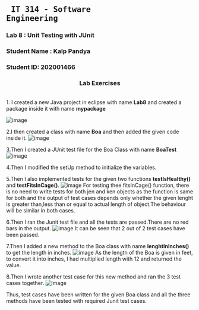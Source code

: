 ## <pre>             IT 314 - Software Engineering </pre> 
### Lab 8 : Unit Testing with JUnit
### Student Name : Kalp Pandya
### Student ID: 202001466

<h3 align="center" >
  <b>Lab Exercises</b>
</h3>
<br/>
1. I created a new Java project in eclipse with name <b>Lab8</b> and created a package inside it with name <b>mypackage</b>

![image](https://user-images.githubusercontent.com/77287821/233029175-367810f4-956d-4a8a-ac9f-5209d9547f90.png)


2.I then created a class with name <b>Boa</b> and then added the given code inside it.
![image](https://user-images.githubusercontent.com/77287821/233030808-22d5c9ee-5336-4a22-b503-c97158144143.png)


3.Then I created a JUnit test file for the Boa Class with name <b>BoaTest</b>
![image](https://user-images.githubusercontent.com/77287821/233030951-9f13aac1-a60b-4216-b357-a9147e9707f1.png)

4.Then I modified the setUp method to initialize the variables.

5.Then I also implemented tests for the given two functions <b>testIsHealthy()</b> and <b>testFitsInCage()</b>.
  ![image](https://user-images.githubusercontent.com/77287821/233031388-2d7ed35f-0fef-4c43-8c3d-75ab98c73559.png)
For testing thee fitsInCage() function, there is no need to write tests for both jen and ken objects as the function is same for both and the output of test cases depends only whether the given lenght is greater than,less than or equal to actual length of object.The behaviour will be similar in both cases.

6.Then I ran the Junit test file and all the tests are passed.There are no red bars in the output.
![image](https://user-images.githubusercontent.com/77287821/233036803-be8c0390-ef86-4d73-9277-4e85555f43bd.png)
It can be seen that 2 out of 2 test cases have been passed. 

7.Then I added a new method to the Boa class with name <b>lenghtInInches()</b> to get the length in inches.
![image](https://user-images.githubusercontent.com/77287821/233037826-f7459d32-e1ca-4a32-98b3-5d99617ddfc6.png)
As the length of the Boa is given in feet, to convert it into inches, I had multiplied length with 12 and returned the value.

8.Then I wrote another test case for this new method and ran the 3 test cases together. 
![image](https://user-images.githubusercontent.com/77287821/233038501-4963e088-a680-4d34-a138-b7264e6ddbde.png)

Thus, test cases have been written for the given Boa class and all the three methods have been tested with required Junit test cases.
